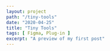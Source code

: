```yaml
---
layout: project
path: "/tiny-tools"
date: "2020-04-25"
title: "Tiny Tools"
tags: [ Figma, Plug-in ]
excerpt: "A preview of my first post"
---
```

